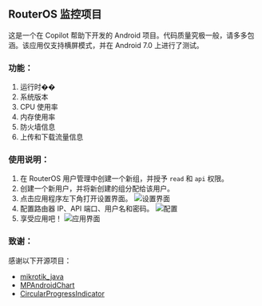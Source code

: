## RouterOS 监控项目

这是一个在 Copilot 帮助下开发的 Android 项目。代码质量究极一般，请多多包涵。该应用仅支持横屏模式，并在 Android 7.0 上进行了测试。

### 功能：
1. 运行时��
2. 系统版本
3. CPU 使用率
4. 内存使用率
5. 防火墙信息
6. 上传和下载流量信息

### 使用说明：
1. 在 RouterOS 用户管理中创建一个新组，并授予 `read` 和 `api` 权限。
2. 创建一个新用户，并将新创建的组分配给该用户。
3. 点击应用程序左下角打开设置界面。
   ![设置界面](https://github.com/user-attachments/assets/635718ab-756c-4027-85cb-17fb185f4c30)
4. 配置路由器 IP、API 端口、用户名和密码。
   ![配置](https://github.com/user-attachments/assets/29d90b0c-f4f0-448d-a53d-743838a8af76)
5. 享受应用吧！
   ![应用界面](https://github.com/user-attachments/assets/b883a995-2006-4def-98fb-cd837a7047cf)

### 致谢：
感谢以下开源项目：
- [mikrotik_java](https://github.com/GideonLeGrange/mikrotik-java)
- [MPAndroidChart](https://github.com/PhilJay/MPAndroidChart)
- [CircularProgressIndicator](https://github.com/antonKozyriatskyi/CircularProgressIndicator)